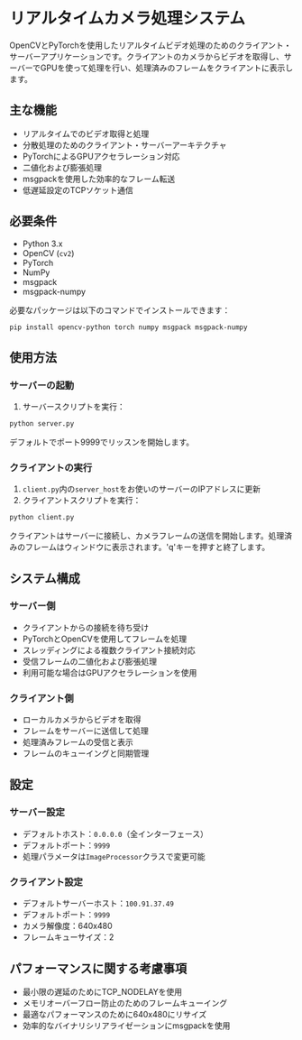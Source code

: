# リアルタイムカメラ処理システム

OpenCVとPyTorchを使用したリアルタイムビデオ処理のためのクライアント・サーバーアプリケーションです。クライアントのカメラからビデオを取得し、サーバーでGPUを使って処理を行い、処理済みのフレームをクライアントに表示します。

## 主な機能

- リアルタイムでのビデオ取得と処理
- 分散処理のためのクライアント・サーバーアーキテクチャ
- PyTorchによるGPUアクセラレーション対応
- 二値化および膨張処理
- msgpackを使用した効率的なフレーム転送
- 低遅延設定のTCPソケット通信

## 必要条件

- Python 3.x
- OpenCV (`cv2`)
- PyTorch
- NumPy
- msgpack
- msgpack-numpy

必要なパッケージは以下のコマンドでインストールできます：

```bash
pip install opencv-python torch numpy msgpack msgpack-numpy
```

## 使用方法

### サーバーの起動

1. サーバースクリプトを実行：
```bash
python server.py
```
デフォルトでポート9999でリッスンを開始します。

### クライアントの実行

1. `client.py`内の`server_host`をお使いのサーバーのIPアドレスに更新
2. クライアントスクリプトを実行：
```bash
python client.py
```

クライアントはサーバーに接続し、カメラフレームの送信を開始します。処理済みのフレームはウィンドウに表示されます。'q'キーを押すと終了します。

## システム構成

### サーバー側
- クライアントからの接続を待ち受け
- PyTorchとOpenCVを使用してフレームを処理
- スレッディングによる複数クライアント接続対応
- 受信フレームの二値化および膨張処理
- 利用可能な場合はGPUアクセラレーションを使用

### クライアント側
- ローカルカメラからビデオを取得
- フレームをサーバーに送信して処理
- 処理済みフレームの受信と表示
- フレームのキューイングと同期管理

## 設定

### サーバー設定
- デフォルトホスト：`0.0.0.0`（全インターフェース）
- デフォルトポート：`9999`
- 処理パラメータは`ImageProcessor`クラスで変更可能

### クライアント設定
- デフォルトサーバーホスト：`100.91.37.49`
- デフォルトポート：`9999`
- カメラ解像度：640x480
- フレームキューサイズ：2

## パフォーマンスに関する考慮事項

- 最小限の遅延のためにTCP_NODELAYを使用
- メモリオーバーフロー防止のためのフレームキューイング
- 最適なパフォーマンスのために640x480にリサイズ
- 効率的なバイナリシリアライゼーションにmsgpackを使用